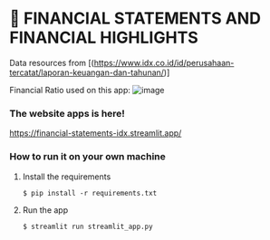 # 🎈 FINANCIAL STATEMENTS AND FINANCIAL HIGHLIGHTS

Data resources from [(https://www.idx.co.id/id/perusahaan-tercatat/laporan-keuangan-dan-tahunan/)]

Financial Ratio used on this app:
![image](https://github.com/user-attachments/assets/bb19cf2b-50b3-4c56-8993-9eb945048dcc)



### The website apps is here! 
https://financial-statements-idx.streamlit.app/

### How to run it on your own machine
1. Install the requirements

   ```
   $ pip install -r requirements.txt
   ```

2. Run the app

   ```
   $ streamlit run streamlit_app.py
   ```

